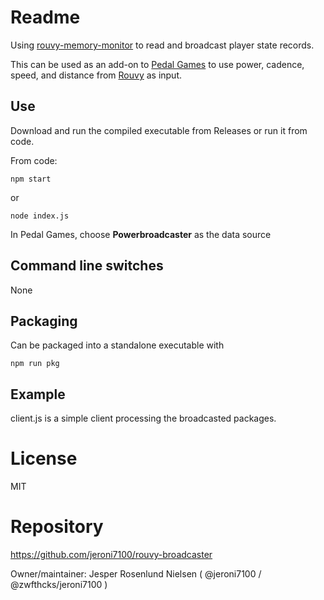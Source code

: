 # Readme

Using [rouvy-memory-monitor](https://github.com/jeroni7100/rouvy-memory-monitor) to read and broadcast player state records.

This can be used as an add-on to [Pedal Games](https://pedalgames.online) to use power, cadence, speed, and distance from [Rouvy](https://rouvy.com) as input.

## Use

Download and run the compiled executable from Releases or run it from code.

From code:

```
npm start
```

or 

```
node index.js
```

In Pedal Games, choose **Powerbroadcaster** as the data source


## Command line switches

None

## Packaging

Can be packaged into a standalone executable with

```
npm run pkg
```


## Example

client.js is a simple client processing the broadcasted packages.




# License

MIT

# Repository

https://github.com/jeroni7100/rouvy-broadcaster

Owner/maintainer: Jesper Rosenlund Nielsen ( @jeroni7100 / @zwfthcks/jeroni7100 )
